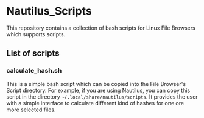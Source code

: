 # Nautilus_Scripts

This repository contains a collection of bash scripts for Linux File Browsers which supports scripts.

## List of scripts
### calculate_hash.sh
This is a simple bash script which can be copied into the File Browser's Script directory.
For example, if you are using Nautilus, you can copy this script in the directory `~/.local/share/nautilus/scripts`.
It provides the user with a simple interface to calculate different kind of hashes for one ore more selected files.
